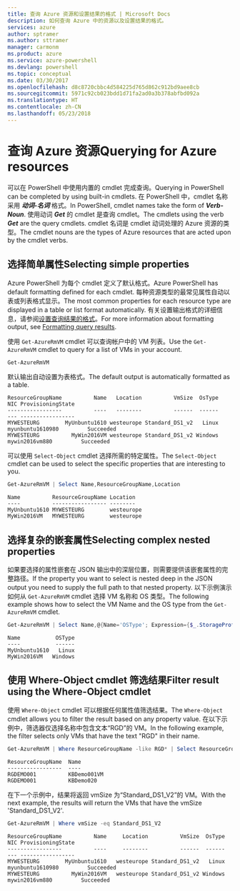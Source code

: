 ```yaml
---
title: 查询 Azure 资源和设置结果的格式 | Microsoft Docs
description: 如何查询 Azure 中的资源以及设置结果的格式。
services: azure
author: sptramer
ms.author: sttramer
manager: carmonm
ms.product: azure
ms.service: azure-powershell
ms.devlang: powershell
ms.topic: conceptual
ms.date: 03/30/2017
ms.openlocfilehash: d8c8720cbbc4d584225d765d862c912bd9aee8cb
ms.sourcegitcommit: 5971c92cb023bdd1d71fa2ad0a3b378abfbd092a
ms.translationtype: HT
ms.contentlocale: zh-CN
ms.lasthandoff: 05/23/2018
---
```

# <a name="querying-for-azure-resources"></a><span data-ttu-id="cc32a-103">查询 Azure 资源</span><span class="sxs-lookup"><span data-stu-id="cc32a-103">Querying for Azure resources</span></span>

<span data-ttu-id="cc32a-104">可以在 PowerShell 中使用内置的 cmdlet 完成查询。</span><span class="sxs-lookup"><span data-stu-id="cc32a-104">Querying in PowerShell can be completed by using built-in cmdlets.</span></span> <span data-ttu-id="cc32a-105">在 PowerShell 中，cmdlet 名称采用 **_动词-名词_** 格式。</span><span class="sxs-lookup"><span data-stu-id="cc32a-105">In PowerShell, cmdlet names take the form of **_Verb-Noun_**.</span></span> <span data-ttu-id="cc32a-106">使用动词 **_Get_** 的 cmdlet 是查询 cmdlet。</span><span class="sxs-lookup"><span data-stu-id="cc32a-106">The cmdlets using the verb **_Get_** are the query cmdlets.</span></span> <span data-ttu-id="cc32a-107">cmdlet 名词是 cmdlet 动词处理的 Azure 资源的类型。</span><span class="sxs-lookup"><span data-stu-id="cc32a-107">The cmdlet nouns are the types of Azure resources that are acted upon by the cmdlet verbs.</span></span>


## <a name="selecting-simple-properties"></a><span data-ttu-id="cc32a-108">选择简单属性</span><span class="sxs-lookup"><span data-stu-id="cc32a-108">Selecting simple properties</span></span>

<span data-ttu-id="cc32a-109">Azure PowerShell 为每个 cmdlet 定义了默认格式。</span><span class="sxs-lookup"><span data-stu-id="cc32a-109">Azure PowerShell has default formatting defined for each cmdlet.</span></span> <span data-ttu-id="cc32a-110">每种资源类型的最常见属性自动以表或列表格式显示。</span><span class="sxs-lookup"><span data-stu-id="cc32a-110">The most common properties for each resource type are displayed in a table or list format automatically.</span></span> <span data-ttu-id="cc32a-111">有关设置输出格式的详细信息，请参阅[设置查询结果的格式](formatting-output.md)。</span><span class="sxs-lookup"><span data-stu-id="cc32a-111">For more information about formatting output, see [Formatting query results](formatting-output.md).</span></span>

<span data-ttu-id="cc32a-112">使用 `Get-AzureRmVM` cmdlet 可以查询帐户中的 VM 列表。</span><span class="sxs-lookup"><span data-stu-id="cc32a-112">Use the `Get-AzureRmVM` cmdlet to query for a list of VMs in your account.</span></span>

```powershell
Get-AzureRmVM
```

<span data-ttu-id="cc32a-113">默认输出自动设置为表格式。</span><span class="sxs-lookup"><span data-stu-id="cc32a-113">The default output is automatically formatted as a table.</span></span>

```
ResourceGroupName          Name   Location          VmSize  OsType              NIC ProvisioningState
-----------------          ----   --------          ------  ------              --- -----------------
MYWESTEURG        MyUnbuntu1610 westeurope Standard_DS1_v2   Linux myunbuntu1610980         Succeeded
MYWESTEURG          MyWin2016VM westeurope Standard_DS1_v2 Windows   mywin2016vm880         Succeeded
```

<span data-ttu-id="cc32a-114">可以使用 `Select-Object` cmdlet 选择所需的特定属性。</span><span class="sxs-lookup"><span data-stu-id="cc32a-114">The `Select-Object` cmdlet can be used to select the specific properties that are interesting to you.</span></span>

```powershell
Get-AzureRmVM | Select Name,ResourceGroupName,Location
```

```
Name          ResourceGroupName Location
----          ----------------- --------
MyUnbuntu1610 MYWESTEURG        westeurope
MyWin2016VM   MYWESTEURG        westeurope
```

## <a name="selecting-complex-nested-properties"></a><span data-ttu-id="cc32a-115">选择复杂的嵌套属性</span><span class="sxs-lookup"><span data-stu-id="cc32a-115">Selecting complex nested properties</span></span>

<span data-ttu-id="cc32a-116">如果要选择的属性嵌套在 JSON 输出中的深层位置，则需要提供该嵌套属性的完整路径。</span><span class="sxs-lookup"><span data-stu-id="cc32a-116">If the property you want to select is nested deep in the JSON output you need to supply the full path to that nested property.</span></span> <span data-ttu-id="cc32a-117">以下示例演示如何从 `Get-AzureRmVM` cmdlet 选择 VM 名称和 OS 类型。</span><span class="sxs-lookup"><span data-stu-id="cc32a-117">The following example shows how to select the VM Name and the OS type from the `Get-AzureRmVM` cmdlet.</span></span>

```powershell
Get-AzureRmVM | Select Name,@{Name='OSType'; Expression={$_.StorageProfile.OSDisk.OSType}}
```

```
Name           OSType
----           ------
MyUnbuntu1610   Linux
MyWin2016VM   Windows
```

## <a name="filter-result-using-the-where-object-cmdlet"></a><span data-ttu-id="cc32a-118">使用 Where-Object cmdlet 筛选结果</span><span class="sxs-lookup"><span data-stu-id="cc32a-118">Filter result using the Where-Object cmdlet</span></span>

<span data-ttu-id="cc32a-119">使用 `Where-Object` cmdlet 可以根据任何属性值筛选结果。</span><span class="sxs-lookup"><span data-stu-id="cc32a-119">The `Where-Object` cmdlet allows you to filter the result based on any property value.</span></span> <span data-ttu-id="cc32a-120">在以下示例中，筛选器仅选择名称中包含文本“RGD”的 VM。</span><span class="sxs-lookup"><span data-stu-id="cc32a-120">In the following example, the filter selects only VMs that have the text "RGD" in their name.</span></span>

```powershell
Get-AzureRmVM | Where ResourceGroupName -like RGD* | Select ResourceGroupName,Name
```

```
ResourceGroupName  Name
-----------------  ----
RGDEMO001          KBDemo001VM
RGDEMO001          KBDemo020
```

<span data-ttu-id="cc32a-121">在下一个示例中，结果将返回 vmSize 为“Standard_DS1_V2”的 VM。</span><span class="sxs-lookup"><span data-stu-id="cc32a-121">With the next example, the results will return the VMs that have the vmSize 'Standard_DS1_V2'.</span></span>

```powershell
Get-AzureRmVM | Where vmSize -eq Standard_DS1_V2
```

```
ResourceGroupName          Name     Location          VmSize  OsType              NIC ProvisioningState
-----------------          ----     --------          ------  ------              --- -----------------
MYWESTEURG        MyUnbuntu1610   westeurope Standard_DS1_v2   Linux myunbuntu1610980         Succeeded
MYWESTEURG          MyWin2016VM   westeurope Standard_DS1_v2 Windows   mywin2016vm880         Succeeded
```
